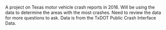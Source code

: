 A project on Texas motor vehicle crash reports in 2016.
Will be using the data to determine the areas with the most crashes.
Need to review the data for more questions to ask.
Data is from the TxDOT Public Crash Interface Data.